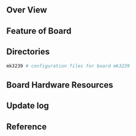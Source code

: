 ## Over View

## Feature of Board

## Directories

```sh
mk3239 # configuration files for board mk3239
```

## Board Hardware Resources

## Update log

## Reference
